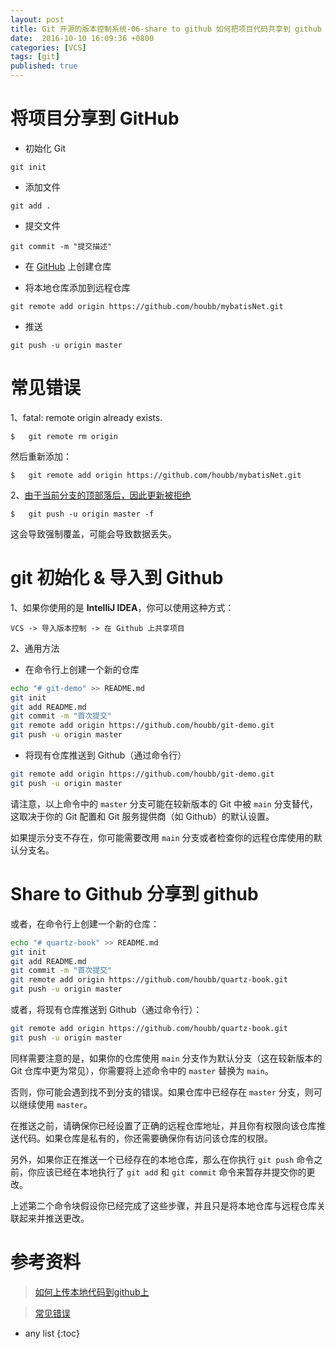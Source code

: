 ```yaml
---
layout: post
title: Git 开源的版本控制系统-06-share to github 如何把项目代码共享到 github
date:  2016-10-10 16:09:36 +0800
categories: [VCS]
tags: [git]
published: true
---
```


# 将项目分享到 GitHub

- 初始化 Git

```
git init
```

- 添加文件

```
git add .
```

- 提交文件

```
git commit -m "提交描述"
```

- 在 [GitHub](https://github.com) 上创建仓库

- 将本地仓库添加到远程仓库

```
git remote add origin https://github.com/houbb/mybatisNet.git
```

- 推送

```
git push -u origin master
```

# 常见错误

1、fatal: remote origin already exists.

```
$   git remote rm origin
```

然后重新添加：

```
$   git remote add origin https://github.com/houbb/mybatisNet.git
```

2、[由于当前分支的顶部落后，因此更新被拒绝](http://blog.csdn.net/shiren1118/article/details/7761203)

```
$   git push -u origin master -f 
```

这会导致强制覆盖，可能会导致数据丢失。

# git 初始化 & 导入到 Github

1、如果你使用的是 **IntelliJ IDEA**，你可以使用这种方式：

```
VCS -> 导入版本控制 -> 在 Github 上共享项目
```

2、通用方法

- 在命令行上创建一个新的仓库

```sh
echo "# git-demo" >> README.md
git init
git add README.md
git commit -m "首次提交"
git remote add origin https://github.com/houbb/git-demo.git
git push -u origin master
```

- 将现有仓库推送到 Github（通过命令行）

```sh
git remote add origin https://github.com/houbb/git-demo.git
git push -u origin master
```

请注意，以上命令中的 `master` 分支可能在较新版本的 Git 中被 `main` 分支替代，这取决于你的 Git 配置和 Git 服务提供商（如 Github）的默认设置。

如果提示分支不存在，你可能需要改用 `main` 分支或者检查你的远程仓库使用的默认分支名。

# Share to Github 分享到 github

或者，在命令行上创建一个新的仓库：

```bash
echo "# quartz-book" >> README.md
git init
git add README.md
git commit -m "首次提交"
git remote add origin https://github.com/houbb/quartz-book.git
git push -u origin master
```

或者，将现有仓库推送到 Github（通过命令行）：

```bash
git remote add origin https://github.com/houbb/quartz-book.git
git push -u origin master
```

同样需要注意的是，如果你的仓库使用 `main` 分支作为默认分支（这在较新版本的 Git 仓库中更为常见），你需要将上述命令中的 `master` 替换为 `main`。

否则，你可能会遇到找不到分支的错误。如果仓库中已经存在 `master` 分支，则可以继续使用 `master`。

在推送之前，请确保你已经设置了正确的远程仓库地址，并且你有权限向该仓库推送代码。如果仓库是私有的，你还需要确保你有访问该仓库的权限。

另外，如果你正在推送一个已经存在的本地仓库，那么在你执行 `git push` 命令之前，你应该已经在本地执行了 `git add` 和 `git commit` 命令来暂存并提交你的更改。

上述第二个命令块假设你已经完成了这些步骤，并且只是将本地仓库与远程仓库关联起来并推送更改。

# 参考资料

> [如何上传本地代码到github上](http://www.jianshu.com/p/08656eb84974)

> [常见错误](http://blog.163.com/023_dns/blog/static/1187273662013111301046930/)

* any list
{:toc}


